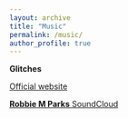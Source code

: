 ```yaml
---
layout: archive
title: "Music"
permalink: /music/
author_profile: true
---
```


<b>Glitches</b>

<a href='https://www.glitchesmusic.co.uk/' target="_blank">Official website<br>

<b>Robbie M Parks</b>
<a href='https://soundcloud.com/rmiparks' target="_blank">SoundCloud<br>
